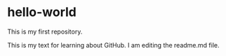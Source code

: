 # hello-world
This is my first repository.

This is my text for learning about GitHub. I am editing the readme.md file.
